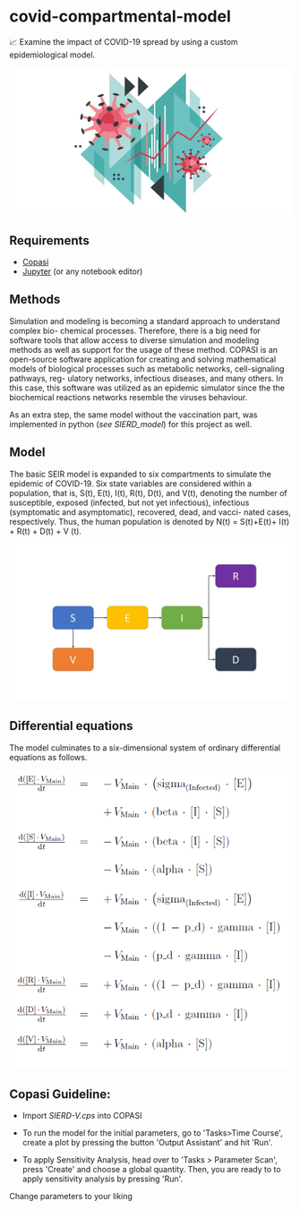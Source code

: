 # covid-compartmental-model
📈 Examine the impact of COVID-19 spread by using a custom epidemiological model.

<img src="./intro_image.jpg" alt="drawing" width="800"/>

## Requirements

- [Copasi](http://copasi.org/)  
- [Jupyter](https://jupyter.org/) (or any notebook editor)


## Methods

Simulation and modeling is becoming a standard approach to understand complex bio-
chemical processes. Therefore, there is a big need for software tools that allow access to
diverse simulation and modeling methods as well as support for the usage of these method.
COPASI is an open-source software application for creating and solving mathematical
models of biological processes such as metabolic networks, cell-signaling pathways, reg-
ulatory networks, infectious diseases, and many others. In this case, this software was
utilized as an epidemic simulator since the the biochemical reactions networks resemble
the viruses behaviour.

As an extra step, the same model without the vaccination part, was implemented in
python (*see SIERD_model*) for this project as well.

## Model

The basic SEIR model is expanded to six compartments to simulate the epidemic of
COVID-19. Six state variables are considered within a population, that is, S(t), E(t),
I(t), R(t), D(t), and V(t), denoting the number of susceptible, exposed (infected, but not
yet infectious), infectious (symptomatic and asymptomatic), recovered, dead, and vacci-
nated cases, respectively. Thus, the human population is denoted by N(t) = S(t)+E(t)+
I(t) + R(t) + D(t) + V (t).

<img src="./model.jpg" alt="drawing" width="500"/>

## Differential equations

The model culminates to a six-dimensional system of ordinary differential equations as
follows.

<img src="./diff_equations.png" alt="drawing" width="500"/>

## Copasi Guideline:

- Import *SIERD-V.cps* into COPASI

- To run the model for the initial parameters, go to 'Tasks>Time Course', create a plot by pressing the button 'Output Assistant' and hit 'Run'.

- To apply Sensitivity Analysis, head over to 'Tasks > Parameter Scan', press 'Create' and choose a global quantity. Then, you are ready to to apply sensitivity analysis by pressing 'Run'.

Change parameters to your liking

